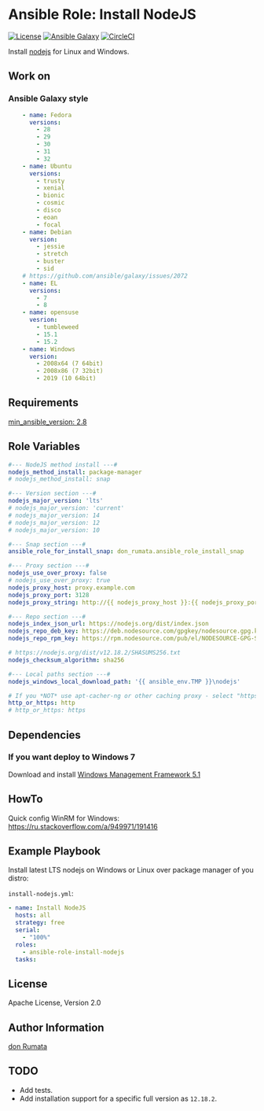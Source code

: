 # Ansible Role: Install NodeJS

[![License][license-image]][license-url] [![Ansible Galaxy][ansible-galaxy-image]][ansible-galaxy-url] [![CircleCI][circleci-image]][circleci-url]

Install [nodejs](https://nodejs.org/) for Linux and Windows.

## Work on

### Ansible Galaxy style

```yaml  platforms:
    - name: Fedora
      versions:
        - 28
        - 29
        - 30
        - 31
        - 32
    - name: Ubuntu
      versions:
        - trusty
        - xenial
        - bionic
        - cosmic
        - disco
        - eoan
        - focal
    - name: Debian
      version:
        - jessie
        - stretch
        - buster
        - sid
    # https://github.com/ansible/galaxy/issues/2072
    - name: EL
      versions:
        - 7
        - 8
    - name: opensuse
      vesrion:
        - tumbleweed
        - 15.1
        - 15.2
    - name: Windows
      version:
        - 2008x64 (7 64bit)
        - 2008x86 (7 32bit)
        - 2019 (10 64bit)
```

## Requirements

[min_ansible_version: 2.8](https://docs.ansible.com/ansible/latest/modules/snap_module.html)

## Role Variables

```yaml
#--- NodeJS method install ---#
nodejs_method_install: package-manager
# nodejs_method_install: snap

#--- Version section ---#
nodejs_major_version: 'lts'
# nodejs_major_version: 'current'
# nodejs_major_version: 14
# nodejs_major_version: 12
# nodejs_major_version: 10

#--- Snap section ---#
ansible_role_for_install_snap: don_rumata.ansible_role_install_snap

#--- Proxy section ---#
nodejs_use_over_proxy: false
# nodejs_use_over_proxy: true
nodejs_proxy_host: proxy.example.com
nodejs_proxy_port: 3128
nodejs_proxy_string: http://{{ nodejs_proxy_host }}:{{ nodejs_proxy_port }}

#--- Repo section ---#
nodejs_index_json_url: https://nodejs.org/dist/index.json
nodejs_repo_deb_key: https://deb.nodesource.com/gpgkey/nodesource.gpg.key
nodejs_repo_rpm_key: https://rpm.nodesource.com/pub/el/NODESOURCE-GPG-SIGNING-KEY-EL

# https://nodejs.org/dist/v12.18.2/SHASUMS256.txt
nodejs_checksum_algorithm: sha256

#--- Local paths section ---#
nodejs_windows_local_download_path: '{{ ansible_env.TMP }}\nodejs'

# If you *NOT* use apt-cacher-ng or other caching proxy - select "https".
http_or_https: http
# http_or_https: https
```

## Dependencies

### If you want deploy to Windows 7

Download and install [Windows Management Framework 5.1](https://www.microsoft.com/en-us/download/details.aspx?id=54616)

## HowTo

Quick config WinRM for Windows: <https://ru.stackoverflow.com/a/949971/191416>

## Example Playbook

Install latest LTS nodejs on Windows or Linux over package manager of you distro:

`install-nodejs.yml`:

```yaml
- name: Install NodeJS
  hosts: all
  strategy: free
  serial:
    - "100%"
  roles:
    - ansible-role-install-nodejs
  tasks:
```

## License

Apache License, Version 2.0

## Author Information

[don Rumata](https://github.com/don-rumata)

## TODO

- Add tests.
- Add installation support for a specific full version as `12.18.2`.

[license-image]: https://img.shields.io/github/license/don-rumata/ansible-role-install-nodejs.svg
[license-url]: https://opensource.org/licenses/Apache-2.0

[ansible-galaxy-image]: https://img.shields.io/badge/ansible_galaxy-don__rumata.ansible__role__install__nodejs-blue.svg
[ansible-galaxy-url]: https://galaxy.ansible.com/don_rumata/ansible_role_install_nodejs

[circleci-image]: https://circleci.com/gh/don-rumata/ansible-role-install-nodejs.svg?style=shield
[circleci-url]: https://circleci.com/gh/don-rumata/ansible-role-install-nodejs
